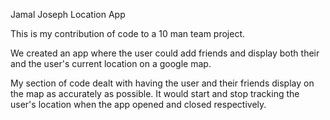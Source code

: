 Jamal Joseph
Location App

This is my contribution of code to a 10 man team project.

We created an app where the user could add friends and display both their and the user's current location on a google map.

My section of code dealt with having the user and their friends display on the map as accurately as possible.
It would start and stop tracking the user's location when the app opened and closed respectively.